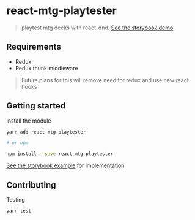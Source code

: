 # react-mtg-playtester

> playtest mtg decks with react-dnd. [See the storybook demo](https://fateseal.github.io/react-mtg-playtester?addons=0)


## Requirements

- Redux
- Redux thunk middleware

> Future plans for this will remove need for redux and use new react hooks 

## Getting started

Install the module
```bash
yarn add react-mtg-playtester

# or npm

npm install --save react-mtg-playtester
```

[See the storybook example](./stories/App.js) for implementation


## Contributing

Testing

```bash
yarn test
```

